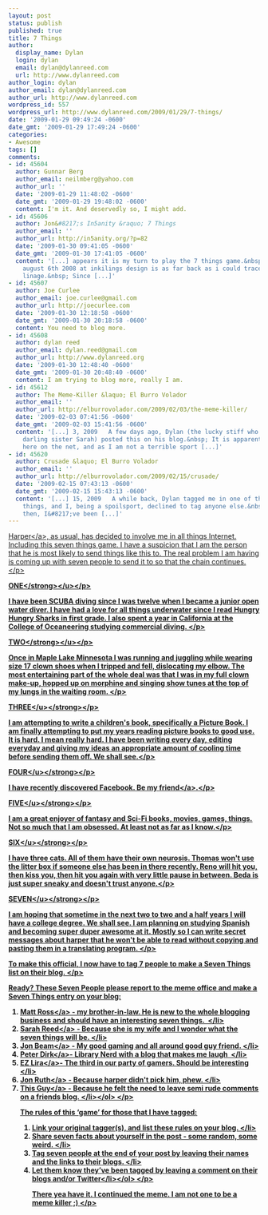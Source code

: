 ```yaml
---
layout: post
status: publish
published: true
title: 7 Things
author:
  display_name: Dylan
  login: dylan
  email: dylan@dylanreed.com
  url: http://www.dylanreed.com
author_login: dylan
author_email: dylan@dylanreed.com
author_url: http://www.dylanreed.com
wordpress_id: 557
wordpress_url: http://www.dylanreed.com/2009/01/29/7-things/
date: '2009-01-29 09:49:24 -0600'
date_gmt: '2009-01-29 17:49:24 -0600'
categories:
- Awesome
tags: []
comments:
- id: 45604
  author: Gunnar Berg
  author_email: neilmberg@yahoo.com
  author_url: ''
  date: '2009-01-29 11:48:02 -0600'
  date_gmt: '2009-01-29 19:48:02 -0600'
  content: I'm it. And deservedly so, I might add.
- id: 45606
  author: Jon&#8217;s In5anity &raquo; 7 Things
  author_email: ''
  author_url: http://in5anity.org/?p=82
  date: '2009-01-30 09:41:05 -0600'
  date_gmt: '2009-01-30 17:41:05 -0600'
  content: '[...] appears it is my turn to play the 7 things game.&nbsp; Thanks Dylan!&nbsp;
    august 6th 2008 at inkilings design is as far back as i could trace my 7 things
    linage.&nbsp; Since [...]'
- id: 45607
  author: Joe Curlee
  author_email: joe.curlee@gmail.com
  author_url: http://joecurlee.com
  date: '2009-01-30 12:18:58 -0600'
  date_gmt: '2009-01-30 20:18:58 -0600'
  content: You need to blog more.
- id: 45608
  author: dylan reed
  author_email: dylan.reed@gmail.com
  author_url: http://www.dylanreed.org
  date: '2009-01-30 12:48:40 -0600'
  date_gmt: '2009-01-30 20:48:40 -0600'
  content: I am trying to blog more, really I am.
- id: 45612
  author: The Meme-Killer &laquo; El Burro Volador
  author_email: ''
  author_url: http://elburrovolador.com/2009/02/03/the-meme-killer/
  date: '2009-02-03 07:41:56 -0600'
  date_gmt: '2009-02-03 15:41:56 -0600'
  content: '[...] 3, 2009   A few days ago, Dylan (the lucky stiff who married my
    darling sister Sarah) posted this on his blog.&nbsp; It is apparently a new meme
    here on the net, and as I am not a terrible sport [...]'
- id: 45620
  author: Crusade &laquo; El Burro Volador
  author_email: ''
  author_url: http://elburrovolador.com/2009/02/15/crusade/
  date: '2009-02-15 07:43:13 -0600'
  date_gmt: '2009-02-15 15:43:13 -0600'
  content: '[...] 15, 2009   A while back, Dylan tagged me in one of those online
    things, and I, being a spoilsport, declined to tag anyone else.&nbsp; But since
    then, I&#8217;ve been [...]'
---
```

<p><a href="http:&#47;&#47;nata2.org">Harper<&#47;a>, as usual, has decided to involve me in all things Internet. Including this seven things game. I have a suspicion that I am the person that he is most likely to send things like this to. The real problem I am having is coming up with seven people to send it to so that the chain continues. <&#47;p>
<p><u><strong>ONE<&#47;strong><&#47;u><&#47;p>
<p>I have been SCUBA diving since I was twelve when I became a junior open water diver. I have had a love for all things underwater since I read Hungry Hungry Sharks in first grade. I also spent a year in California at the College of Oceaneering studying commercial diving. <&#47;p>
<p><u><strong>TWO<&#47;strong><&#47;u><&#47;p>
<p>Once in Maple Lake Minnesota I was running and juggling while wearing size 17 clown shoes when I tripped and fell, dislocating my elbow. The most entertaining part of the whole deal was that I was in my full clown make-up, hopped up on morphine and singing show tunes at the top of my lungs in the waiting room. <&#47;p>
<p><strong><u>THREE<&#47;u><&#47;strong><&#47;p>
<p>I am attempting to write a children's book, specifically a Picture Book. I am finally attempting to put my years reading picture books to good use. It is hard. I mean really hard. I have been writing every day, editing everyday and giving my ideas an appropriate amount of cooling time before sending them off. We shall see.<&#47;p>
<p><strong><u>FOUR<&#47;u><&#47;strong><&#47;p>
<p>I have recently discovered Facebook. Be my <a href="http:&#47;&#47;www.facebook.com&#47;people&#47;Dylan-Reed&#47;1223645577">friend<&#47;a>.<&#47;p>
<p><strong><u>FIVE<&#47;u><&#47;strong><&#47;p>
<p>I am a great enjoyer of fantasy and Sci-Fi books, movies, games, things. Not so much that I am obsessed. At least not as far as I know.<&#47;p>
<p><strong><u>SIX<&#47;u><&#47;strong><&#47;p>
<p>I have three cats. All of them have their own neurosis. Thomas won't use the litter box if someone else has been in there recently. Reno will hit you, then kiss you, then hit you again with very little pause in between. Beda is just super sneaky and doesn't trust anyone.<&#47;p>
<p><strong><u>SEVEN<&#47;u><&#47;strong><&#47;p>
<p>I am hoping that sometime in the next two to two and a half years I will have a college degree. We shall see. I am planning on studying Spanish and becoming super duper awesome at it. Mostly so I can write secret messages about harper that he won't be able to read without copying and pasting them in a translating program. <&#47;p>
<p>To make this official, I now have to tag 7 people to make a Seven Things list on their blog.  <&#47;p>
<p>Ready? These Seven People please report to the meme office and make a Seven Things entry on your blog:
<ol>
<li><a href="http:&#47;&#47;elburrovolador.com">Matt Ross<&#47;a> - my brother-in-law. He is new to the whole blogging business and should have an interesting seven things.&nbsp; <&#47;li>
<li><a href="http:&#47;&#47;photodork.org">Sarah Reed<&#47;a> - Because she is my wife and I wonder what the seven things will be.  <&#47;li>
<li><a href="http:&#47;&#47;blogs.myspace.com&#47;index.cfm?fuseaction=blog.ListAll&amp;friendID=306504962">Jon Beam<&#47;a> - My good gaming and all around good guy friend.  <&#47;li>
<li><a href="http:&#47;&#47;blogs.myspace.com&#47;index.cfm?fuseaction=blog.ListAll&amp;friendID=53158714">Peter Dirk<&#47;a>- Library Nerd with a blog that makes me laugh&nbsp; <&#47;li>
<li><a href="http:&#47;&#47;profile.myspace.com&#47;index.cfm?fuseaction=user.viewProfile&amp;friendID=430704381">EZ Lira<&#47;a>- The third in our party of gamers. Should be interesting  <&#47;li>
<li><a href="http:&#47;&#47;in5anity.org&#47;">Jon Ruth<&#47;a> - Because harper didn't pick him, phew.  <&#47;li>
<li><a href="http:&#47;&#47;oakwoodlife.blogspot.com&#47;">This Guy<&#47;a> - Because he felt the need to leave semi rude comments on a friends blog. <&#47;li><&#47;ol> <&#47;p>
<p>The rules of this &lsquo;game&rsquo; for those that I have tagged:
<ol>
<li>Link your original tagger(s), and list these rules on your blog. <&#47;li>
<li>Share seven facts about yourself in the post - some random, some weird. <&#47;li>
<li>Tag seven people at the end of your post by leaving their names and the links to their blogs. <&#47;li>
<li>Let them know they&rsquo;ve been tagged by leaving a comment on their blogs and&#47;or Twitter<&#47;li><&#47;ol> <&#47;p>
<p>There yea have it. I continued the meme. I am not one to be a meme killer ;)  <&#47;p></p>
